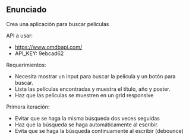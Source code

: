 ## Enunciado

Crea una aplicación para buscar películas

API a usar:

- https://www.omdbapi.com/
- API_KEY: 9ebcad62

Requerimientos:

- Necesita mostrar un input para buscar la película y un botón para buscar.
- Lista las películas encontradas y muestra el título, año y poster.
- Haz que las películas se muestren en un grid responsive
  
Primera iteración:

- Evitar que se haga la misma búsqueda dos veces seguidas
- Haz que la búsqueda se haga automáticamente al escribir.
- Evita que se haga la búsqueda continuamente al escribir (debounce)